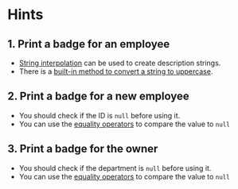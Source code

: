 # Hints

## 1. Print a badge for an employee
- [String interpolation][string-interpolation] can be used to create description strings.
- There is a [built-in method to convert a string to uppercase][to-upper-case].

## 2. Print a badge for a new employee
- You should check if the ID is `null` before using it.
- You can use the [equality operators][equality-operators] to compare the value to `null`

## 3. Print a badge for the owner
- You should check if the department is `null` before using it.
- You can use the [equality operators][equality-operators] to compare the value to `null`


[string-interpolation]: https://www.baeldung.com/java-string-interpolation
[to-upper-case]:https://docs.oracle.com/javase/8/docs/api/java/lang/String.html#toUpperCase--
[equality-operators]: https://docs.oracle.com/cd/E21764_01/apirefs.1111/e17787/com/sigmadynamics/util/Null.html#isNull_java_lang_String_